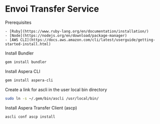 # Envoi Transfer Service

Prerequisites

    - [Ruby](https://www.ruby-lang.org/en/documentation/installation/)
    - [Node](https://nodejs.org/en/download/package-manager)
    - [AWS CLI](https://docs.aws.amazon.com/cli/latest/userguide/getting-started-install.html)

Install Bundler

```bash
gem install bundler
```

Install Aspera CLI

```bash
gem install aspera-cli
```

Create a link for ascli in the user local bin directory

```bash
sudo ln -s ~/.gem/bin/ascli /usr/local/bin/
```

Install Aspera Transfer Client (ascp)

```bash
ascli conf ascp install
```
